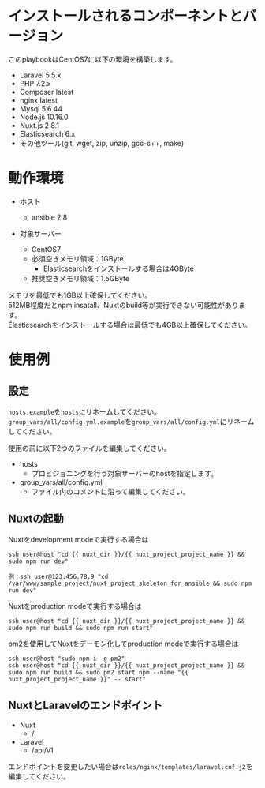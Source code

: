 # インストールされるコンポーネントとバージョン
このplaybookはCentOS7に以下の環境を構築します。

- Laravel 5.5.x
- PHP 7.2.x
- Composer latest
- nginx latest
- Mysql 5.6.44
- Node.js 10.16.0
- Nuxt.js 2.8.1
- Elasticsearch 6.x
- その他ツール(git, wget, zip, unzip, gcc-c++, make)

# 動作環境
- ホスト
  - ansible 2.8

- 対象サーバー
  - CentOS7
  - 必須空きメモリ領域：1GByte
    - Elasticsearchをインストールする場合は4GByte
  - 推奨空きメモリ領域：1.5GByte

メモリを最低でも1GB以上確保してください。  
512MB程度だとnpm insatall、Nuxtのbuild等が実行できない可能性があります。  
Elasticsearchをインストールする場合は最低でも4GB以上確保してください。

# 使用例
## 設定
`hosts.example`を`hosts`にリネームしてください。  
`group_vars/all/config.yml.example`を`group_vars/all/config.yml`にリネームしてください。

使用の前に以下2つのファイルを編集してください。

- hosts
  - プロビジョニングを行う対象サーバーのhostを指定します。
- group_vars/all/config.yml
  - ファイル内のコメントに沿って編集してください。


## Nuxtの起動
Nuxtをdevelopment modeで実行する場合は

```
ssh user@host "cd {{ nuxt_dir }}/{{ nuxt_project_project_name }} && sudo npm run dev"

例：ssh user@123.456.78.9 "cd /var/www/sample_project/nuxt_project_skeleton_for_ansible && sudo npm run dev"
```

Nuxtをproduction modeで実行する場合は

```
ssh user@host "cd {{ nuxt_dir }}/{{ nuxt_project_project_name }} && sudo npm run build && sudo npm run start"
```

pm2を使用してNuxtをデーモン化してproduction modeで実行する場合は
```
ssh user@host "sudo npm i -g pm2"
ssh user@host "cd {{ nuxt_dir }}/{{ nuxt_project_project_name }} && sudo npm run build && sudo pm2 start npm --name "{{ nuxt_project_project_name }}" -- start"
```

## NuxtとLaravelのエンドポイント
- Nuxt
  - /
- Laravel
  - /api/v1

エンドポイントを変更したい場合は`roles/nginx/templates/laravel.cnf.j2`を編集してください。